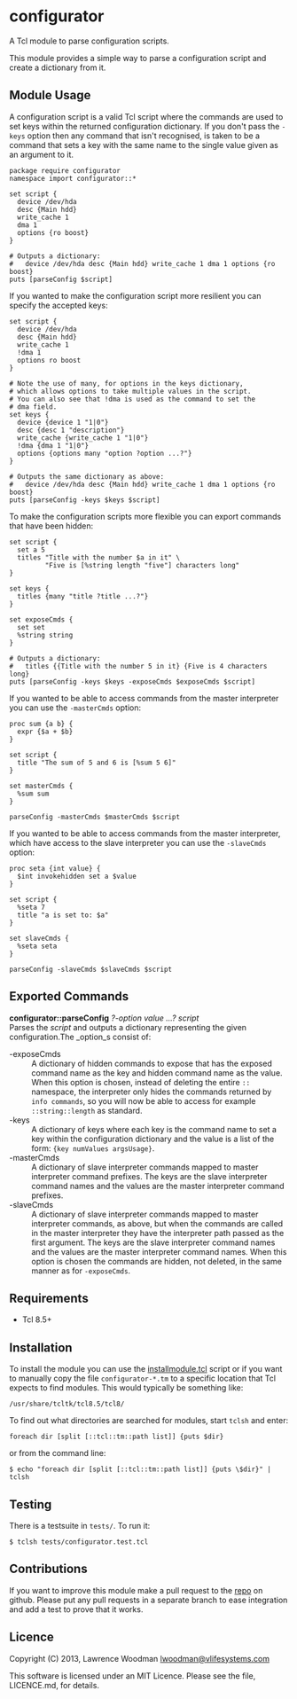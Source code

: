 configurator
============
A Tcl module to parse configuration scripts.

This module provides a simple way to parse a configuration script and create a dictionary from it.

Module Usage
------------
A configuration script is a valid Tcl script where the commands are used to set keys within the returned configuration dictionary.  If you don't pass the `-keys` option then any command that isn't recognised, is taken to be a command that sets a key with the same name to the single value given as an argument to it.

    package require configurator
    namespace import configurator::*

    set script {
      device /dev/hda
      desc {Main hdd}
      write_cache 1
      dma 1
      options {ro boost}
    }

    # Outputs a dictionary:
    #   device /dev/hda desc {Main hdd} write_cache 1 dma 1 options {ro boost}
    puts [parseConfig $script]

If you wanted to make the configuration script more resilient you can specify the accepted keys:

    set script {
      device /dev/hda
      desc {Main hdd}
      write_cache 1
      !dma 1
      options ro boost
    }

    # Note the use of many, for options in the keys dictionary,
    # which allows options to take multiple values in the script.
    # You can also see that !dma is used as the command to set the
    # dma field.
    set keys {
      device {device 1 "1|0"}
      desc {desc 1 "description"}
      write_cache {write_cache 1 "1|0"}
      !dma {dma 1 "1|0"}
      options {options many "option ?option ...?"}
    }

    # Outputs the same dictionary as above:
    #   device /dev/hda desc {Main hdd} write_cache 1 dma 1 options {ro boost}
    puts [parseConfig -keys $keys $script]


To make the configuration scripts more flexible you can export commands that have been hidden:

    set script {
      set a 5
      titles "Title with the number $a in it" \
             "Five is [%string length "five"] characters long"
    }

    set keys {
      titles {many "title ?title ...?"}
    }

    set exposeCmds {
      set set
      %string string
    }

    # Outputs a dictionary:
    #   titles {{Title with the number 5 in it} {Five is 4 characters long}
    puts [parseConfig -keys $keys -exposeCmds $exposeCmds $script]

If you wanted to be able to access commands from the master interpreter you can use the `-masterCmds` option:

    proc sum {a b} {
      expr {$a + $b}
    }

    set script {
      title "The sum of 5 and 6 is [%sum 5 6]"
    }

    set masterCmds {
      %sum sum
    }

    parseConfig -masterCmds $masterCmds $script

If you wanted to be able to access commands from the master interpreter, which have access to the slave interpreter you can use the `-slaveCmds` option:

    proc seta {int value} {
      $int invokehidden set a $value
    }

    set script {
      %seta 7
      title "a is set to: $a"
    }

    set slaveCmds {
      %seta seta
    }

    parseConfig -slaveCmds $slaveCmds $script

Exported Commands
-----------------

**configurator::parseConfig** _?-option value ...?_ _script_<br />
Parses the _script_ and outputs a dictionary representing the given configuration.The _option_s consist of:
<dl>
  <dt>-exposeCmds</dt>
    <dd>A dictionary of hidden commands to expose that has the exposed command name as the key and hidden command name as the value.  When this option is chosen, instead of deleting the entire <code>::</code> namespace, the interpreter only hides the commands returned by <code>info commands</code>, so you will now be able to access for example <code>::string::length</code> as standard.</dd>
  <dt>-keys</dt>
    <dd>A dictionary of keys where each key is the command name to set a key within the configuration dictionary and the value is a list of the form: <code>{key numValues argsUsage}</code>.</dd>
  <dt>-masterCmds</dt>
    <dd>A dictionary of slave interpreter commands mapped to master interpreter command prefixes.  The keys are the slave interpreter command names and the values are the master interpreter command prefixes.</dd>
  <dt>-slaveCmds</dt>
    <dd>A dictionary of slave interpreter commands mapped to master interpreter commands, as above, but when the commands are called in the master interpreter they have the interpreter path passed as the first argument.  The keys are the slave interpreter command names and the values are the master interpreter command names.  When this option is chosen the commands are hidden, not deleted, in the same manner as for <code>-exposeCmds</code>.</dd>
</dl>

Requirements
------------
*  Tcl 8.5+

Installation
------------
To install the module you can use the [installmodule.tcl](https://github.com/LawrenceWoodman/installmodule_tcl) script or if you want to manually copy the file `configurator-*.tm` to a specific location that Tcl expects to find modules.  This would typically be something like:

    /usr/share/tcltk/tcl8.5/tcl8/

To find out what directories are searched for modules, start `tclsh` and enter:

    foreach dir [split [::tcl::tm::path list]] {puts $dir}

or from the command line:

    $ echo "foreach dir [split [::tcl::tm::path list]] {puts \$dir}" | tclsh

Testing
-------
There is a testsuite in `tests/`.  To run it:

    $ tclsh tests/configurator.test.tcl

Contributions
-------------
If you want to improve this module make a pull request to the [repo](https://github.com/LawrenceWoodman/configurator_tcl) on github.  Please put any pull requests in a separate branch to ease integration and add a test to prove that it works.

Licence
-------
Copyright (C) 2013, Lawrence Woodman <lwoodman@vlifesystems.com>

This software is licensed under an MIT Licence.  Please see the file, LICENCE.md, for details.
